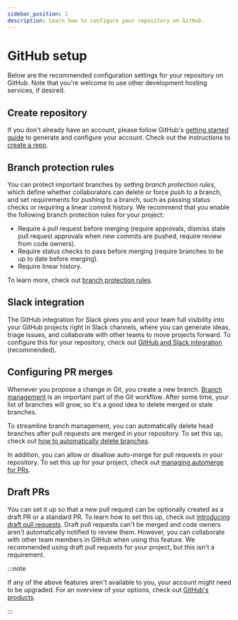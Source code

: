 ```yaml
---
sidebar_position: 1
description: Learn how to configure your repository on GitHub.
---
```


# GitHub setup

Below are the recommended configuration settings for your repository on GitHub. Note that you're welcome to use other development hosting services, if desired.

## Create repository

If you don't already have an account, please follow GitHub's [getting started guide](https://docs.github.com/en/get-started/onboarding/getting-started-with-your-github-account) to generate and configure your account. Check out the instructions to [create a repo](https://docs.github.com/en/get-started/quickstart/create-a-repo).

## Branch protection rules

You can protect important branches by setting _branch protection rules_, which define whether collaborators can delete or force push to a branch, and set requirements for pushing to a branch, such as passing status checks or requiring a linear commit history. We recommend that you enable the following branch protection rules for your project:

- Require a pull request before merging (require approvals, dismiss stale pull request approvals when new commits are pushed, require review from code owners).
- Require status checks to pass before merging (require branches to be up to date before merging).
- Require linear history.

To learn more, check out [branch protection rules](https://docs.github.com/en/repositories/configuring-branches-and-merges-in-your-repository/defining-the-mergeability-of-pull-requests/about-protected-branches).

## Slack integration

The GitHub integration for Slack gives you and your team full visibility into your GitHub projects right in Slack channels, where you can generate ideas, triage issues, and collaborate with other teams to move projects forward. To configure this for your repository, check out [GitHub and Slack integration](https://github.com/integrations/slack/blob/master/README.md) (recommended).

## Configuring PR merges

Whenever you propose a change in Git, you create a new branch. [Branch management](https://docs.github.com/en/repositories/configuring-branches-and-merges-in-your-repository/managing-branches-in-your-repository) is an important part of the Git workflow. After some time, your list of branches will grow, so it's a good idea to delete merged or stale branches.

To streamline branch management, you can automatically delete head branches after pull requests are merged in your repository. To set this up, check out [how to automatically delete branches](https://docs.github.com/en/repositories/configuring-branches-and-merges-in-your-repository/configuring-pull-request-merges/managing-the-automatic-deletion-of-branches).

In addition, you can allow or disallow auto-merge for pull requests in your repository. To set this up for your project, check out [managing automerge for PRs](https://docs.github.com/en/repositories/configuring-branches-and-merges-in-your-repository/configuring-pull-request-merges/managing-auto-merge-for-pull-requests-in-your-repository).

## Draft PRs
You can set it up so that a new pull request can be optionally created as a draft PR or a standard PR. To learn how to set this up, check out [introducing draft pull requests](https://github.blog/2019-02-14-introducing-draft-pull-requests/). Draft pull requests can't be merged and code owners aren't automatically notified to review them. However, you can collaborate with other team members in GitHub when using this feature. We recommended using draft pull requests for your project, but this isn't a requirement.

:::note

If any of the above features aren't available to you, your account might need to be upgraded. For an overview of your options, check out [GitHub's products](https://docs.github.com/en/get-started/learning-about-github/githubs-products).

:::
